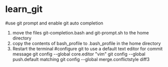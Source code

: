 # learn_git
#use git prompt and enable git auto completion
1. move the files git-completion.bash and git-prompt.sh to the home directory
2. copy the contents of bash_profile to .bash_profile in the home directory
3. Restart the terminal
#configure git to use a default text editor for commit message
git config --global core.editor "vim"
git config --global push.default matching
git config --global merge.conflictstyle diff3
